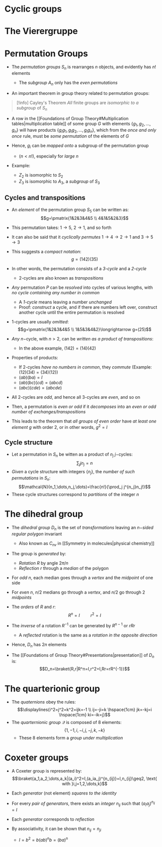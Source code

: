 
# Cyclic groups

# The Vierergruppe


# Permutation Groups
- The _permutation groups_ $S_n$ is rearranges $n$ objects, and evidently has $n!$ elements
	- The _subgroup_ $A_n$ only has the _even permutations_

- An important theorem in group theory related to permutation groups:
>[!info] Cayley's Theorem
> _All_ finite groups are _isomorphic to a subgroup_ of $S_n$

- A row in the [[Foundations of Group Theory#Multiplication tables|multiplication table]] of some group $G$ with elements $\{g_1,g_2,\dots,g_n\}$ will have products $\{g_ig_1,g_ig_2,\dots,g_ig_n\}$, which from the _once and only once_ rule, must be _some permutation_ of the elements of $G$
- Hence, $g_i$ can be _mapped onto_ a subgroup of the permutation group 
	- $(n<n!)$, especially for _large $n$_

- Example: 
	- $Z_2$ is isomorphic to $S_2$ 
	- $Z_3$ is isomorphic to $A_3$, a _subgroup_ of $S_3$

## Cycles and transpositions
- An _element_ of the permutation group $S_5$ can be written as:
$$g=\pmatrix{1&2&3&4&5 \\ 4&1&5&2&3}$$
- This permutation takes: $1\to 5$, $2\to1$, and so forth
- It can also be said that it _cyclically permutes_ $1\to4\to2\to1$ and $3\to5\to3$
- This suggests a _compact notation_:
$$g=(142)(35)$$
- In other words, the permutation consists of a _3-cycle_ and a _2-cycle_
	- 2-cycles are also known as _transpositions_

- _Any_ permutation $P$ can be _resolved_ into cycles of various lengths, with _no cycle containing any number in common_
	- A _1-cycle_ means leaving a number _unchanged_
	- Proof: _construct_ a cycle, and if there are numbers left over, construct another cycle until the entire permutation is resolved
- 1-cycles are usually _omitted_:
$$g=\pmatrix{1&2&3&4&5 \\ 1&5&3&4&2}\longrightarrow g=(25)$$

- _Any_ $n-$cycle, with $n>2$, can be _written as a product of transpositions_:
	- In the above example, $(142)=(14)(42)$
- Properties of products:
	- If 2-cycles _have no numbers in common_, they _commute_ (Example: $(12)(34)=(34)(12)$)
	- $(ab)(ba)=I$
	- $(ab)(bc)(cd)=(abcd)$
	- $(abc)(cde)=(abcde)$

- All 2-cycles are _odd_, and hence all 3-cycles are _even_, and so on
- Then, a permutation is _even or odd_ if it _decomposes_ into an _even or odd number of exchanges/transpositions_

- This leads to the theorem that _all groups of even order_ have _at least one element_ $g$ with order 2, or in other words, $g^2=I$

## Cycle structure
- Let a permutation in $S_n$ be witten as a product of $n_j$ $j-$cycles:
$$\sum_j jn_j=n$$
- _Given_ a cycle structure with integers $\{n_j\}$, the _number of such permutations_ in $S_n$:
$$\mathcal{N}(n_1,\dots,n_j,\dots)=\frac{n!}{\prod_j j^{n_j}n_j!}$$
- These cycle structures correspond to _partitions_ of the integer $n$

# The dihedral group
- The _dihedral group_ $D_n$ is the set of _transformations_ leaving an _$n-$sided regular polygon_ invariant
	- Also known as $C_{nv}$ in [[Symmetry in molecules|physical chemistry]]
- The group is _generated_ by:
	- _Rotation_ $R$ by angle $2\pi/n$
	- _Reflection_ $r$ through a _median_ of the polygon
- For _odd_ $n$, each median goes through a _vertex_ and the _midpoint_ of one side
- For _even_ $n$, $n/2$ medians go through a _vertex_, and $n/2$ go through 2 _midpoints_

- The _orders_ of $R$ and $r$:
$$R^{n}=I \hspace{1cm} r^2=I$$

- The _inverse_ of a rotation $R^{-1}$ can be generated by $R^{n-1}$ or $rRr$
	- A _reflected_ rotation is the same as a _rotation in the opposite direction_
- Hence, $D_n$ has $2n$ elements

- The [[Foundations of Group Theory#Presentations|presentation]] of $D_n$ is:
$$D_n=\braket{R,r|R^n=I,r^2=I,Rr=rR^{-1}}$$

# The quarterionic group
- The _quaternions_ obey the rules:
$$\displaylines{i^2=j^2=k^2=ijk=-1 \\ ij=-ji=k \hspace{1cm} jk=-kj=i \hspace{1cm} ki=-ik=j}$$
- The _quarternionic group_ $\mathcal{Q}$ is composed of 8 elements:
$$\{1,-1,i,-i,j,-j,k,-k\}$$
	- These 8 elements form a _group under multiplication_

# Coxeter groups
- A Coxeter group is represented by:
$$\braket{a_1,a_2,\dots,a_k|(a_i)^2=I,(a_ia_j)^{n_{ij}}=I,n_{ij}\geq2, \text{ with }i,j=1,2,\dots,k}$$
- Each _generator_ (not element) _squares to the identity_
- For every _pair of generators_, there exists an _integer_ $n_{ij}$ such that $(a_ia_j)^{n_{ij}}=I$

- Each _generator_ corresponds to _reflection_

- By associativity, it can be shown that $n_{ij}=n_{ji}$
	- $I=b^2=b(ab)^nb=(ba)^n$
